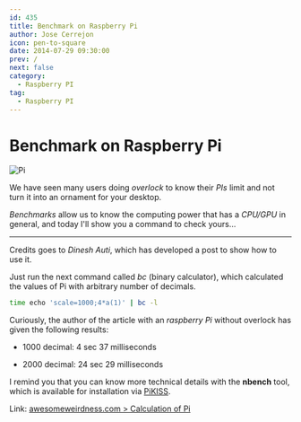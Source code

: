 ```yaml
---
id: 435
title: Benchmark on Raspberry Pi
author: Jose Cerrejon
icon: pen-to-square
date: 2014-07-29 09:30:00
prev: /
next: false
category:
  - Raspberry PI
tag:
  - Raspberry PI
---
```


# Benchmark on Raspberry Pi

![Pi](/images/04_RaspberryPi.png)

We have seen many users doing *overlock* to know their *PIs* limit and not turn it into an ornament for your desktop. 

*Benchmarks* allow us to know the computing power that has a *CPU/GPU* in general, and today I'll show you a command to check yours... 

- - -
Credits goes to *Dinesh Auti*, which has developed a post to show how to use it. 

Just run the next command called *bc* (binary calculator), which calculated the values of Pi with arbitrary number of decimals. 

```bash
time echo 'scale=1000;4*a(1)' | bc -l
```

Curiously, the author of the article with an *raspberry Pi* without overlock has given the following results:

* 1000 decimal: 4 sec 37 milliseconds

* 2000 decimal: 24 sec 29 milliseconds

I remind you that you can know more technical details with the **nbench** tool, which is available for installation via [PiKISS](https://github.com/jmcerrejon/PiKISS/blob/master/scripts/info/bmark.sh).

Link: [awesomeweirdness.com > Calculation of Pi](http://www.awesomeweirdness.com/projects-diy/calculation-pi/)